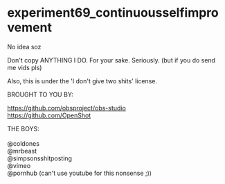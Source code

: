 # experiment69_continuousselfimprovement
No idea soz

Don't copy ANYTHING I DO. For your sake. Seriously. (but if you do send me vids pls)

Also, this is under the 'I don't give two shits' license.


BROUGHT TO YOU BY:

https://github.com/obsproject/obs-studio <br />
https://github.com/OpenShot


THE BOYS:<br />
<br />
@coldones <br />
@mrbeast <br />
@simpsonsshitposting <br />
@vimeo <br />
@pornhub (can't use youtube for this nonsense ;))
